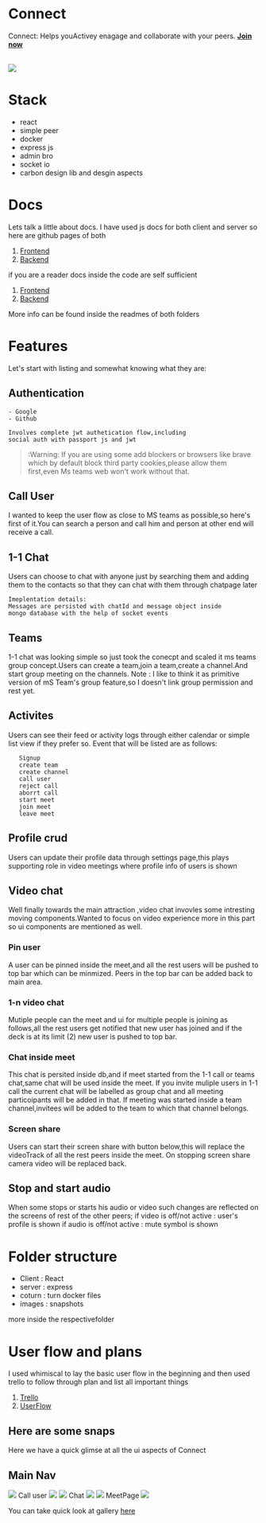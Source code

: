 # Connect

Connect: Helps youActivey enagage and collaborate with your peers.
**[Join now](https://connect-engage.voldemort.wtf)**

<br/>
<img align="center" src="./images/1.png"/>

# Stack

- react
- simple peer
- docker
- express js
- admin bro
- socket io
- carbon design lib and desgin aspects

# Docs

Lets talk a little about docs.
I have used js docs for both client and server so here are github pages of both

1. [Frontend](https://kunalsolanke.github.io/EngageReactDocs/)
2. [Backend](https://kunalsolanke.github.io/EngageNodeDocs/)

if you are a reader docs inside the code are self sufficient

1. [Frontend](./client)
2. [Backend](./server)

More info can be found inside the readmes of both folders

# Features

Let's start with listing and somewhat knowing what they are:

## Authentication

    - Google
    - Github

    Involves complete jwt authetication flow,including
    social auth with passport js and jwt

> :Warning: If you are using some add blockers or browsers like brave which by default block
> third party cookies,please allow them first,even Ms teams web won't work without that.

## Call User

I wanted to keep the user flow as close to MS teams as possible,so here's first of it.You can search a person and call him and person at other end will receive a call.

## 1-1 Chat

Users can choose to chat with anyone just by searching them and adding them to the contacts so that they can chat with them through chatpage later

```
Imeplentation details:
Messages are persisted with chatId and message object inside
mongo database with the help of socket events
```

## Teams

1-1 chat was looking simple so just took the conecpt and scaled it ms teams group concept.Users can create a team,join a team,create a channel.And start group meeting on the channels.
Note : I like to think it as primitive version of mS Team's
group feature,so I doesn't link group permission and rest yet.

## Activites

Users can see their feed or activity logs through either calendar or simple list view if they prefer so.
Event that will be listed are as follows:

```
   Signup
   create team
   create channel
   call user
   reject call
   aborrt call
   start meet
   join meet
   leave meet
```

## Profile crud

Users can update their profile data through settings page,this plays supporting role in video meetings where profile info of users is shown

## Video chat

Well finally towards the main attraction ,video chat invovles some intresting moving components.Wanted to focus on video experience more in this part so ui components are mentioned as well.

### Pin user

A user can be pinned inside the meet,and all the rest users will be pushed to top bar which can be minmized.
Peers in the top bar can be added back to main area.

### 1-n video chat

Mutiple people can the meet and ui for multiple people is joining as follows,all the rest users get notified that new user has joined and if the deck is at its limit
(2) new user is pushed to top bar.

### Chat inside meet

This chat is persited inside db,and if meet started from the 1-1 call or teams chat,same chat will be used inside the meet.
If you invite muliple users in 1-1 call the current chat will be labelled as group chat and all meeting particoipants will be added
in that.
If meeting was started inside a team channel,invitees will be added to the team to which that channel belongs.

### Screen share

Users can start their screen share with button below,this will replace the videoTrack of all the rest peers inside the meet.
On stopping screen share camera video will be replaced back.

## Stop and start audio

When some stops or starts his audio or video such changes are reflected on the screens of rest of the other peers;
if video is off/not active : user's profile is shown
if audio is off/not active : mute symbol is shown

# Folder structure

- Client : React
- server : express
- coturn : turn docker files
- images : snapshots

more inside the respectivefolder

# User flow and plans

I used whimiscal to lay the basic user flow in the beginning and then used trello to follow through plan
and list all important things

1. [Trello](https://trello.com/b/atuNjaPP/engage)
2. [UserFlow](https://whimsical.com/connect-engage-CGWvuzuggiU1sKJBbg8psn)

## Here are some snaps

Here we have a quick glimse at all the ui aspects of Connect

## Main Nav

<img src="./images/1.png">
Call user
<img src="./images/22.png">
<img src="./images/17.png">
Chat 
<img src="./images/13.png">
<img src="./images/16.png">
MeetPage
<img src="./images/19.png">

You can take quick look at gallery [here](Gallery.md)
